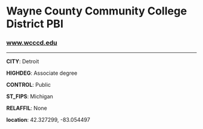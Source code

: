 # Wayne County Community College District PBI
### www.wcccd.edu
---
**CITY**: Detroit

**HIGHDEG**: Associate degree

**CONTROL**: Public

**ST_FIPS**: Michigan

**RELAFFIL**: None

**location**: 42.327299, -83.054497